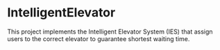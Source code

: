 # IntelligentElevator
This project implements the Intelligent Elevator System (IES) that assign users to the correct elevator to guarantee shortest waiting time.
